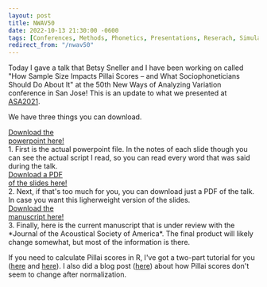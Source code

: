 ```yaml
---
layout: post
title: NWAV50
date: 2022-10-13 21:30:00 -0600
tags: [Conferences, Methods, Phonetics, Presentations, Reserach, Simulations, Statistics, Vowel Overlap]
redirect_from: "/nwav50"
---
```



Today I gave a talk that Betsy Sneller and I have been working on called "How Sample Size Impacts Pillai Scores – and What Sociophoneticians Should Do About It" at the 50th New Ways of Analyzing Variation conference in San Jose! This is an update  to what we presented at [ASA2021](/blog/asa2021).

We have three things you can download. 

<div class="biglink"><a href="/downloads/221014-NWAV50_pillai.pptx" title="NWAV50 slides" class="nodot">Download the<br />powerpoint here!</a></div>
1. First is the actual powerpoint file. In the notes of each slide though you can see the actual script I read, so you can read every word that was said during the talk.

<div class="biglink"><a href="/downloads/221014-NWAV50_pillai.pdf" title="PDF of NWAV50 slides" class="nodot">Download a PDF<br />of the slides here!</a></div>
2. Next, if that's too much for you, you can download just a PDF of the talk. In case you want this ligherweight version of the slides.

<div class="biglink"><a href="/downloads/221014-JASA_manuscript.pdf" title="NWAV49 poster" class="nodot">Download the<br />manuscript here!</a></div>
3. Finally, here is the current manuscript that is under review with the *Journal of the Acoustical Society of America*. The final product will likely change somewhat, but most of the information is there.

If you need to calculate Pillai scores in R, I've got a two-part tutorial for you ([here](/blog/a-tutorial-in-calculating-vowel-overlap) and [here](/blog/vowel-overlap-in-r-advanced-topics)). I also did a blog post ([here](/blog/pillai-scores-dont-change-after-normalization)) about how Pillai scores don't seem to change after normalization. 